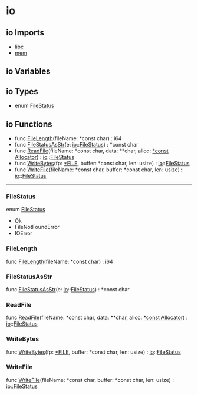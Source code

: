 # io

## io Imports

* [libc](libc\.md)
* [mem](mem\.md)


## io Variables



## io Types

* enum [FileStatus](#FileStatus)


## io Functions

* func [FileLength](#FileLength)(fileName: *const char) : i64
* func [FileStatusAsStr](#FileStatusAsStr)(e: [io](#io)::[FileStatus](#FileStatus)) : *const char
* func [ReadFile](#ReadFile)(fileName: *const char, data: **char, alloc: [\*const Allocator](#Allocator)) : [io](#io)::[FileStatus](#FileStatus)
* func [WriteBytes](#WriteBytes)(fp: [\*FILE](#FILE), buffer: *const char, len: usize) : [io](#io)::[FileStatus](#FileStatus)
* func [WriteFile](#WriteFile)(fileName: *const char, buffer: *const char, len: usize) : [io](#io)::[FileStatus](#FileStatus)



***
### FileStatus


enum [FileStatus](#FileStatus)

* Ok
* FileNotFoundError
* IOError



### FileLength


func [FileLength](#FileLength)(fileName: *const char) : i64


### FileStatusAsStr


func [FileStatusAsStr](#FileStatusAsStr)(e: [io](#io)::[FileStatus](#FileStatus)) : *const char


### ReadFile


func [ReadFile](#ReadFile)(fileName: *const char, data: **char, alloc: [\*const Allocator](#Allocator)) : [io](#io)::[FileStatus](#FileStatus)


### WriteBytes


func [WriteBytes](#WriteBytes)(fp: [\*FILE](#FILE), buffer: *const char, len: usize) : [io](#io)::[FileStatus](#FileStatus)


### WriteFile


func [WriteFile](#WriteFile)(fileName: *const char, buffer: *const char, len: usize) : [io](#io)::[FileStatus](#FileStatus)


